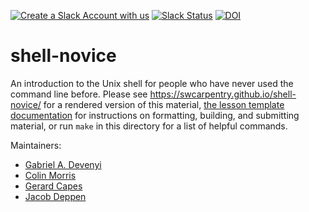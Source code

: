 [![Create a Slack Account with us](https://img.shields.io/badge/Create_Slack_Account-The_Carpentries-071159.svg)](https://swc-slack-invite.herokuapp.com/) 
[![Slack Status](https://img.shields.io/badge/Slack_Channel-swc--shell-E01563.svg)](https://swcarpentry.slack.com/messages/C9X3XTHJ8) 
[![DOI](https://zenodo.org/badge/DOI/10.5281/zenodo.3266823.svg)](https://doi.org/10.5281/zenodo.3266823)

shell-novice
============

An introduction to the Unix shell for people who have never used the command line before.
Please see <https://swcarpentry.github.io/shell-novice/> for a rendered version of this material,
[the lesson template documentation][lesson-example]
for instructions on formatting, building, and submitting material,
or run `make` in this directory for a list of helpful commands.

Maintainers:

* [Gabriel A. Devenyi][devenyi_gabriel]
* [Colin Morris][colin_morris]
* [Gerard Capes][gerard_capes]
* [Jacob Deppen][jacob_deppen]

[devenyi_gabriel]: http://software-carpentry.org/team/#devenyi_gabriel
[colin_morris]: https://github.com/colinmorris
[gerard_capes]: https://carpentries.org/instructors/#capes_gerard
[jacob_deppen]: https://deppen8.github.io/
[lesson-example]: https://carpentries.github.io/lesson-example/
